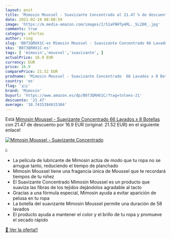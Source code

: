 ```yaml
---
layout: post
title: 'Mimosin Moussel - Suavizante Concentrado al 21.47 % de descuento'
date: 2021-02-10 08:08:59
image: 'https://m.media-amazon.com/images/I/51aFNHTp4RL._SL200_.jpg'
comments: true
category: ofertas
author: ring
slug: 'B073QRHX1C-es Mimosin Moussel - Suavizante Concentrado 66 Lavados x 8...'
sku: 'B073QRHX1C-es'
tags: [ 'mimosin','moussel','suavizante', ]
actualPrice: 16.9 EUR
currency: EUR
price: 16.9
comparePrice: 21.52 EUR
prodname: 'Mimosin Moussel - Suavizante Concentrado  66 Lavados x 8 Botellas'
country: 'es'
flag: '🇪🇸'
brand: 'Mimosin'
buyurl: 'https://www.amazon.es/dp/B073QRHX1C/?tag=tolees-21'
descuento: '21.47'
average: '18.7415384615384'
---
```


Está [Mimosin Moussel - Suavizante Concentrado  66 Lavados x 8 Botellas](https://www.amazon.es/dp/B073QRHX1C/?tag=tolees-21) con 21.47 de descuento por 16.9 EUR (original: 21.52 EUR) en el siguiente enlace!

[![Mimosin Moussel - Suavizante Concentrado](https://m.media-amazon.com/images/I/51aFNHTp4RL._SL200_.jpg)](https://www.amazon.es/dp/B073QRHX1C/?tag=tolees-21)

ℹ️:

- La película de lubricante de Mimosin actúa de modo que tu ropa no se arrugue tanto, reduciendo el tiempo de planchado
- Mimosin Moussel tiene una fragancia única de Moussel que te recordará tiempos de tu niñez
- El Suavizante Concentrado Mimosin Moussel es un producto que suaviza las fibras de los tejidos dejándolos agradable al tacto
- Gracias a una fórmula especial, Mimosin ayuda a evitar aparición de pelusa en tu ropa
- La botella del suavizante Mimosin Moussel permite una duración de 58 lavados
- El producto ayuda a mantener el color y el brillo de tu ropa y promueve el secado rápido

[🛒 Ver la oferta!!](https://www.amazon.es/dp/B073QRHX1C/?tag=tolees-21)
